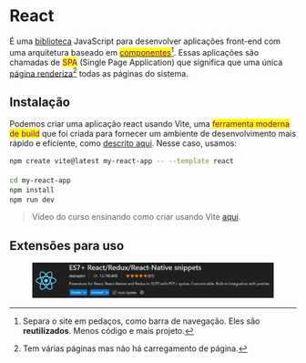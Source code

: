 # React

É uma [biblioteca](../glossario-extra.md) JavaScript para desenvolver aplicações front-end com uma arquitetura baseado em [<mark style="color:purple;">componentes</mark>](#user-content-fn-1)[^1]. Essas aplicações são chamadas de <mark style="color:purple;">SPA</mark> (Single Page Application) que significa que uma única [página renderiza](#user-content-fn-2)[^2] todas as páginas do sistema.

## Instalação

Podemos criar uma aplicação react usando Vite, uma <mark style="color:purple;">ferramenta moderna de build</mark> que foi criada para fornecer um ambiente de desenvolvimento mais rápido e eficiente, como [descrito aqui](https://www.freecodecamp.org/news/how-to-create-a-react-app-in-2024/). Nesse caso, usamos:

```bash
npm create vite@latest my-react-app -- --template react

cd my-react-app
npm install
npm run dev
```

> Vídeo do curso ensinando como criar usando Vite [aqui](https://www.udemy.com/course/react-do-zero-a-maestria-c-hooks-router-api-projetos/learn/lecture/37942880?start=0#questions).

## Extensões para uso

<figure><img src="../../../.gitbook/assets/extensao snippets react.png" alt=""><figcaption></figcaption></figure>

[^1]: Separa o site em pedaços, como barra de navegação. Eles são **reutilizados**. Menos código e mais projeto.

[^2]: Tem várias páginas mas não há carregamento de página.
